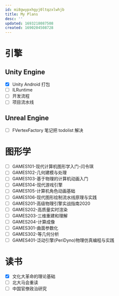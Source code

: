 ```yaml
---
id: mi8gwypxhgyj0ltqzxlwhjb
title: My Plans
desc: ''
updated: 1693218087508
created: 1690204508728
---
```


# 引擎
## Unity Engine
- [x] Unity Android 打包
- [ ] ILRuntime
- [ ] 开发流程
- [ ] 项目流水线
## Unreal Engine
- [ ] FVertexFactory 笔记把 todolist 解决

# 图形学

- [ ] GAMES101-现代计算机图形学入门-闫令琪
- [ ] GAMES102-几何建模与处理
- [ ] GAMES103-基于物理的计算机动画入门
- [ ] GAMES104-现代游戏引擎
- [ ] GAMES105-计算机角色动画基础
- [ ] GAMES106-现代图形绘制流水线原理与实践
- [ ] GAMES201-高级物理引擎实战指南2020
- [ ] GAMES202-高质量实时渲染
- [ ] GAMES203-三维重建和理解
- [ ] GAMES204-计算成像
- [ ] GAMES301-曲面参数化
- [ ] GAMES302-等几何分析
- [ ] GAMES401-泛动引擎(PeriDyno)物理仿真编程与实践

# 读书
- [x] 文化大革命的理论基础
- [ ] 北大马会重读
- [ ] 中国官僚政治研究
